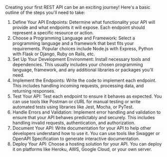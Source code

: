 
Creating your first REST API can be an exciting journey! Here's a basic outline of the steps you'll need to take:

1. Define Your API Endpoints: Determine what functionality your API will provide and what endpoints it will expose. Each endpoint should represent a specific resource or action.
2. Choose a Programming Language and Framework: Select a programming language and a framework that best fits your requirements. Popular choices include Node.js with Express, Python with Flask or Django, Ruby on Rails, etc.
3. Set Up Your Development Environment: Install necessary tools and dependencies. This usually includes your chosen programming language, framework, and any additional libraries or packages you'll need.
4. Implement the Endpoints: Write the code to implement each endpoint. This includes handling incoming requests, processing data, and returning responses.
5. Test Your API: Test each endpoint to ensure it behaves as expected. You can use tools like Postman or cURL for manual testing or write automated tests using libraries like Jest, Mocha, or PyTest.
6. Handle Errors and Validation: Implement error handling and validation to ensure that your API behaves predictably and securely. This includes handling invalid requests, authentication, and authorization.
7. Document Your API: Write documentation for your API to help other developers understand how to use it. You can use tools like Swagger or OpenAPI Specification to generate interactive documentation.
8. Deploy Your API: Choose a hosting solution for your API. You can deploy it on platforms like Heroku, AWS, Google Cloud, or your own server.
